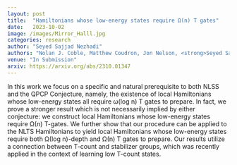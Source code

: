 ```yaml
---
layout: post
title:  "Hamiltonians whose low-energy states require Ω(n) T gates"
date:   2023-10-02
image: /images/Mirror_Halll.jpg
categories: research
author: "Seyed Sajjad Nezhadi"
authors: "Nolan J. Coble, Matthew Coudron, Jon Nelson, <strong>Seyed Sajjad Nezhadi</strong>"
venue: "In Submission"
arxiv: https://arxiv.org/abs/2310.01347
---
```

In this work we focus on a specific and natural prerequisite to both NLSS and the QPCP Conjecture, namely, the existence of local Hamiltonians whose low-energy states all require ω(log n) T gates to prepare. In fact, we prove a stronger result which is not necessarily implied by either conjecture: we construct local Hamiltonians whose low-energy states require Ω(n) T-gates. We further show that our procedure can be applied to the NLTS Hamiltonians to yield local Hamiltonians whose low-energy states require both Ω(log n)-depth and Ω(n) T gates to prepare. Our results utilize a connection between T-count and stabilizer groups, which was recently applied in the context of learning low T-count states.